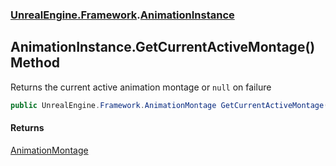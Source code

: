 ### [UnrealEngine.Framework](./UnrealEngine-Framework.md 'UnrealEngine.Framework').[AnimationInstance](./AnimationInstance.md 'UnrealEngine.Framework.AnimationInstance')
## AnimationInstance.GetCurrentActiveMontage() Method
Returns the current active animation montage or `null` on failure  
```csharp
public UnrealEngine.Framework.AnimationMontage GetCurrentActiveMontage();
```
#### Returns
[AnimationMontage](./AnimationMontage.md 'UnrealEngine.Framework.AnimationMontage')  
